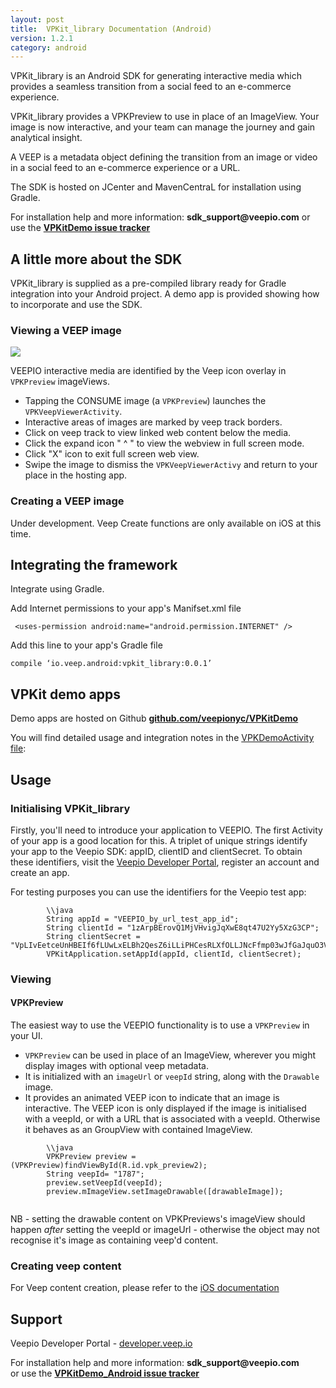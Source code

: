 ```yaml
---
layout: post
title:  VPKit_library Documentation (Android)
version: 1.2.1
category: android
---
```


VPKit_library is an Android SDK for generating interactive media which provides a seamless transition from a social feed to an e-commerce experience.

VPKit_library provides a VPKPreview to use in place of an ImageView. Your image is now interactive, and your team can manage the journey and gain analytical insight.

A VEEP is a metadata object defining the transition from an image or video in a social feed to an e-commerce experience or a URL.

The SDK is hosted on JCenter and MavenCentraL for installation using Gradle.

For installation help and more information: __sdk_support@veepio.com__ or use the __[VPKitDemo issue tracker](https://github.com/veepionyc/VPKitDemo_Android/issues)__



## A little more about the SDK

VPKit_library is supplied as a pre-compiled library ready for Gradle integration into your Android project. A demo app is provided  showing how to incorporate and use the SDK.

### Viewing a VEEP image
![](../assets/img/consume.jpg)

VEEPIO interactive media are identified by the Veep icon overlay in `VPKPreview` imageViews.

- Tapping the CONSUME image (a `VPKPreview`) launches the `VPKVeepViewerActivity`.
- Interactive areas of images are marked by veep track borders.
- Click on veep track to view linked web content below the media.
- Click the expand icon " ^ " to view the webview in full screen mode.
- Click "X" icon to exit full screen web view.
- Swipe the image to dismiss the `VPKVeepViewerActivy` and return to your place in the hosting app.


### Creating a VEEP image

Under development. Veep Create functions are only available on iOS at this time. 



## Integrating the framework

Integrate using Gradle. 

Add Internet permissions to your app's Manifset.xml file

     <uses-permission android:name="android.permission.INTERNET" />     


Add this line to your app's Gradle file

`compile ‘io.veep.android:vpkit_library:0.0.1’`



## VPKit demo apps


Demo apps are hosted on Github
__[github.com/veepionyc/VPKitDemo](http://www.github.com/veepionyc/VPKitDemo_Android)__

You will find detailed usage and integration notes in the [VPKDemoActivity file](https://github.com/veepionyc/VPKitDemo_Android/blob/master/VPKitDemo/vpkit_demo_view/src/main/java/io/veep/android/vpkitdemo/VPKitDemoActivity.java):



## Usage

### Initialising VPKit_library

Firstly, you'll need to introduce your application to VEEPIO. The first Activity of your app is a good location for this. A triplet of unique strings identify your app to the Veepio SDK: appID, clientID and clientSecret. To obtain these identifiers, visit the [Veepio Developer Portal](https://developer.veep.io), register an account and create an app. 

For testing purposes you can use the identifiers for the Veepio test app:

```     
        \\java
        String appId = "VEEPIO_by_url_test_app_id";
        String clientId = "1zArpBErovQ1MjVHvigJqXwE8qt47U2Yy5XzG3CP";
        String clientSecret = "VpLIvEetceUnHBEIf6fLUwLxELBh2QesZ6iLLiPHCesRLXfOLLJNcFfmp03wJfGaJquO3V8KqHjtvzlufuXfWWgcpWVw9wxfBJNYdZh96JHV5hk44dJbqiCqplrKcSml";
        VPKitApplication.setAppId(appId, clientId, clientSecret);
```



### Viewing

#### VPKPreview

The easiest way to use the VEEPIO functionality is to use a `VPKPreview` in your UI.  
- `VPKPreview` can be used in place of an ImageView, wherever you might display images with optional veep metadata.  
- It is initialized with an `imageUrl` or `veepId` string, along with the `Drawable` image.  
- It provides an animated VEEP icon to indicate that an image is interactive. The VEEP icon is only displayed if the image is initialised with a veepId, or with a URL that is associated with a veepId. Otherwise it behaves as an GroupView with contained ImageView.


```
        \\java
        VPKPreview preview = (VPKPreview)findViewById(R.id.vpk_preview2);
        String veepId= "1787";  
        preview.setVeepId(veepId);
        preview.mImageView.setImageDrawable([drawableImage]);
              
```

NB - setting the drawable content on VPKPreviews's imageView should happen _after_ setting the veepId or imageUrl - otherwise the object may not recognise it's image as containing veep'd content.



### Creating veep content

For Veep content creation, please refer to the [iOS documentation](https://veepionyc.github.io)
 
 

## Support

Veepio Developer Portal - [developer.veep.io](https://developer.veep.io)  

For installation help and more information: __sdk_support@veepio.com__   
or use the __[VPKitDemo_Android issue tracker](https://github.com/veepionyc/VPKitDemo_Android/issues)__





